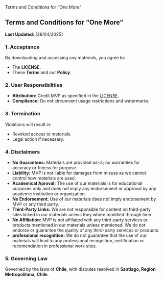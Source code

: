 Terms and Conditions for "One More"
## Terms and Conditions for "One More"

**Last Updated:** [28/04/2025]

### 1. Acceptance
By downloading and accessing any materials, you agree to:
- The **LICENSE**.
- These **Terms** and our **Policy**.

### 2. User Responsibilities
- **Attribution:** Credit MVP as specified in the [LICENSE](LICENSE).
- **Compliance:** Do not circumvent usage restrictions and watermarks.

### 3. Termination
Violations will result in:
- Revoked access to materials.
- Legal action if necessary.

### 4. Disclaimers
- **No Guarantees:** Materials are provided *as-is*; no warranties for accuracy or fitness for purpose.
- **Liability:** MVP is not liable for damages from misuse as we cannot control how materials are used.
- **Academical Aproval:** The use of our materials is for educational purposes only and does not imply any endorsement or approval by any academic institution or organization.
- **No Endorsement:** Use of our materials does not imply endorsement by MVP or any third party.
- **Third-Party Links:** We are not responsible for content on third-party sites linked in our materials unless they where modified through time.
- **No Affiliation:** MVP is not affiliated with any third-party services or products mentioned in our materials unless mentioned. We do not endorse or guarantee the quality of any third-party services or products.
- **professional recognition:** We do not guarantee that the use of our materials will lead to any professional recognition, certification or recomendation in professional work sites.


### 5. Governing Law
Governed by the laws of **Chile**, with disputes resolved in **Santiago, Region Metropolitana, Chile**.

